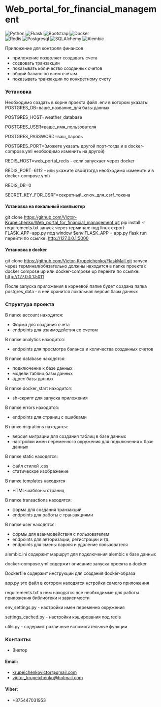 # Web_portal_for_financial_management
![Python](https://img.shields.io/badge/-Python-f1f518?style=flat-square&logo=python)
![Fkask](https://img.shields.io/badge/-Flask-74cf3c?style=flat-square&logo=flask) 
![Bootstrap](https://img.shields.io/badge/-Bootstrap-ce62f5?style=flat-square&logo=bootstrap)
![Docker](https://img.shields.io/badge/-Docker-1de4f2?style=flat-square&logo=docker)  
![Redis](https://img.shields.io/badge/-Redis-f78b97?style=flat-square&logo=redis)
![Postgresql](https://img.shields.io/badge/-Postgresql-1de4f2?style=flat-square&logo=postgresql)
![SQLAlchemy](https://img.shields.io/badge/-SQLAlchemy-ba7378?style=flat-square&logo=sqlalchemy)
![Alembic](https://img.shields.io/badge/-Alembic-80cced?style=flat-square&logo=Alembic)

Приложение для контроля финансов
* приложение позволяет создавать счета
* создовать транзакции
* показывать количество созданных счетов
* общий баланс по всем счетам
* показывать транзакции по конкретному счету



### Установка

Необходимо создать в корне проекта файл .env в котором указать: 
POSTGRES_DB=ваше_название_для базы данных 

POSTGRES_HOST=weather_database 

POSTGRES_USER=ваше_имя_пользователя 

POSTGRES_PASSWORD=ваш_пароль 

POSTGRES_PORT=(можете указать другой порт-тогда и в docker-compose.yml необходимо изменить на другой) 

REDIS_HOST=web_portal_redis - если запускает через docker 

REDIS_PORT=6112 - или укажите свой(тогда необходимо изменить и в docker-compose.yml)

REDIS_DB=0 

SECRET_KEY_FOR_CSRF=секретный_ключ_для_csrf_токена 

#### Установка на локальный компьютер
git clone https://github.com/Victor-Krupeichenko/Web_portal_for_financial_management.git
pip install -r requirements.txt
запуск через терминал:
под linux export FLASK_APP=app.py
под window $env:FLASK_APP = app.py
flask run
перейти по ссылке: http://127.0.0.1:5000
#### Установка в docker
git clone https://github.com/Victor-Krupeichenko/FlaskMail.git
запуск через терминал(обязательно должны находится в папке проекта): docker compose up или docker-compose up
перейти по ссылке: http://127.0.0.1:5011

После запуска приложения в корневой папке будет создана папка postgres_data - в ней хранится локальная версия базы данных

### Структура проекта
В папке account находятся:
* Форма для создания счета
* endpoints для взаимодейстия со счетом

В папке analytics находится:
* endpoints для просмотра баланса и количества созданных счетов

В папке database находятся:
* подключение к базе данных
* модели таблиц базы данных
* адрес базы данных

В папке docker_start находится:
* sh-скрипт для запуска приложения

В папке errors находятся:
* endpoints для страниц с ошибками

В папке migrations находятся:
* версия миграции для создания таблиц в базе данных
* настройки имен переменного окружения для подключения к базе данных

В папке static находятся:
* файл стилей .css
* статическое изображение

В папке templates находятся
* HTML-шаблоны страниц

В папке transactions находятся:
* форма для создания транзакций
* endpoints для работы с транзакциями

В папке user находятся:
* формы для взаимодействия с пользователем
* endpoints для авторизации, регистрации и тд.
* endpoints для смены пароля и удаление пользователя

alembic.ini содержит маршрут для подключения alembic к базе данных

docker-compose.yml содержит описание запуска проекта в docker

Dockerfile содержит инструкции для создания docker-образа

app.py это файл в котором находятся нстройки самого приложения

requirements.txt в нем находятся все необходимые для работы приложения библиотеки и зависимости

env_settings.py - настройки имен переменно окружения

settings_cached.py - настройки кэширования под redis

utils.py - содержит различные вспомогательные функции

### Контакты:
* Виктор

#### Email:
* krupeichenkovictor@gmail.com
* victor_krupeichenko@hotmail.com
#### Viber:
* +375447031953
